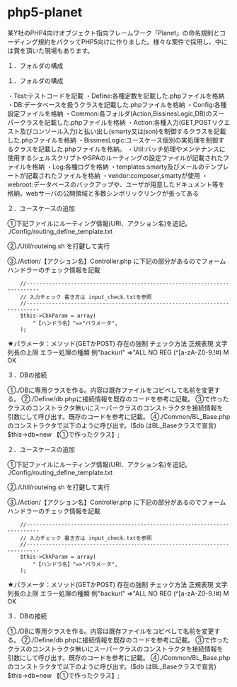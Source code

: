 # php5-planet
某Y社のPHP4向けオブジェクト指向フレームワーク「Planet」の命名規則とコーディング規約をパクッてPHP5向けに作りました。様々な案件で採用し、中には賞を頂いた現場もあります。

１．フォルダの構成

１．フォルダの構成

・Test:テストコードを記載
・Define:各種定数を記載した.phpファイルを格納
・DB:データベースを扱うクラスを記載した.phpファイルを格納
・Config:各種設定ファイルを格納
・Common:各フォルダ(Action,BissinesLogic,DB)のスーパークラスを記載した.phpファイルを格納
・Action:各種入力(GET,POSTリクエスト及びコンソール入力)と払い出し(smarty又はjson)を制御するクラスを記載した.phpファイルを格納
・BissinesLogic:ユースケース個別の実処理を制御するクラスを記載した.phpファイルを格納。
・Util:バッチ処理やメンテナンスに使用するシェルスクリプトやSPAのルーティングの設定ファイルが記載されたファイルを格納
・Log:各種ログを格納
・templates:smarty及びメールのテンプレートが記載されたファイルを格納
・vendor:composer,smartyが使用
・webroot:データベースのバックアップや、ユーザが用意したドキュメント等を格納。webサーバの公開領域と多数シンボリックリンクが張ってある

２．ユースケースの追加

①下記ファイルにルーティング情報(URI、アクション名)を追記。
./Config/routing_define_template.txt

②./Util/routeing.sh を打鍵して実行

③./Action/【アクション名】Controller.php に下記の部分があるのでフォームハンドラーのチェック情報を記載

        //--------------------------------------------------------------------------
        // 入力チェック 書き方は input_check.txtを参照
        //--------------------------------------------------------------------------
        $this->ChkParam = array(
            "【ハンドラ名】"=>"パラメータ",
        );
★パラメータ：メソッド(GETかPOST) 存在の強制 チェック方法 正規表現 文字列長の上限 エラー処理の種類
例"backurl" =>"ALL NO REG (^[a-zA-Z0-9.!#$%&@*+/=:?_{|}-]+$) M OK

３．DBの接続

①./DBに専用クラスを作る。内容は既存ファイルをコピペして名前を変更する。
②./Define/db.phpに接続情報を既存のコードを参考に記載。
③で作ったクラスのコンストラクタ無いにスーパークラスのコンストラクタを接続情報を
引数にして呼び出す。既存のコードを参考に記載。
④./Common/BL_Base.phpのコンストラクタで以下のように呼び出す。($db はBL_Baseクラスで宣言)
$this->db=new 【①で作ったクラス】;

２．ユースケースの追加

①下記ファイルにルーティング情報(URI、アクション名)を追記。
./Config/routing_define_template.txt

②./Util/routeing.sh を打鍵して実行

③./Action/【アクション名】Controller.php に下記の部分があるのでフォームハンドラーのチェック情報を記載

        //--------------------------------------------------------------------------
        // 入力チェック 書き方は input_check.txtを参照
        //--------------------------------------------------------------------------
        $this->ChkParam = array(
            "【ハンドラ名】"=>"パラメータ",
        );
★パラメータ：メソッド(GETかPOST) 存在の強制 チェック方法 正規表現 文字列長の上限 エラー処理の種類
例"backurl" =>"ALL NO REG (^[a-zA-Z0-9.!#$%&@*+/=:?_{|}-]+$) M OK

３．DBの接続

①./DBに専用クラスを作る。内容は既存ファイルをコピペして名前を変更する。
②./Define/db.phpに接続情報を既存のコードを参考に記載。
③で作ったクラスのコンストラクタ無いにスーパークラスのコンストラクタを接続情報を
引数にして呼び出す。既存のコードを参考に記載。
④./Common/BL_Base.phpのコンストラクタで以下のように呼び出す。($db はBL_Baseクラスで宣言)
$this->db=new 【①で作ったクラス】;
